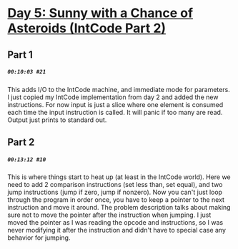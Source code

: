 # [Day 5: Sunny with a Chance of Asteroids (IntCode Part 2)](https://adventofcode.com/2019/day/5)

## Part 1

##### `00:10:03 #21`

This adds I/O to the IntCode machine, and immediate mode for parameters. I just copied my IntCode implementation from day 2 and added the new instructions. For now input is just a slice where one element is consumed each time the input instruction is called. It will panic if too many are read. Output just prints to standard out.

## Part 2

##### `00:13:12 #10`

This is where things start to heat up (at least in the IntCode world). Here we need to add 2 comparison instructions (set less than, set equal), and two jump instructions (jump if zero, jump if nonzero). Now you can't just loop through the program in order once, you have to keep a pointer to the next instruction and move it around. The problem description talks about making sure not to move the pointer after the instruction when jumping. I just moved the pointer as I was reading the opcode and instructions, so I was never modifying it after the instruction and didn't have to special case any behavior for jumping.
